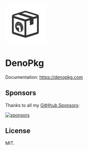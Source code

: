 <!-- markdownlint-disable MD041 -->

![denopkg](./static/denopkg.png)

# DenoPkg

Documentation: https://denopkg.com

## Sponsors

Thanks to all my [GitHhub Sponsors](https://github.com/sponsors/egoist):

[![sponsors](https://sponsors-images.egoist.sh/sponsors.svg)](https://github.com/sponsors/egoist)

## License

MIT.
